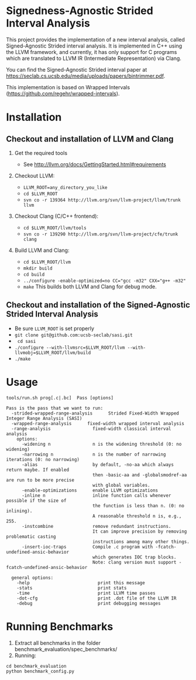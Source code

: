 # Signedness-Agnostic Strided Interval Analysis 

This project provides the implementation of a new interval analysis, called Signed-Agnostic Strided interval analysis. 
It is implemented in C++ using the LLVM framework, and currently, it has only support for C programs which are translated to LLVM IR (Intermediate Representation) via Clang.

You can find the Signed-Agnostic Strided interval paper at https://seclab.cs.ucsb.edu/media/uploads/papers/bintrimmer.pdf.

This implementation is based on Wrapped Intervals (https://github.com/regehr/wrapped-intervals).

# Installation 

## Checkout and installation of LLVM and Clang 

1. Get the required tools
   - See http://llvm.org/docs/GettingStarted.html#requirements

2. Checkout LLVM:
   - ```LLVM_ROOT=any_directory_you_like```
   - ```cd $LLVM_ROOT```
   - ```svn co -r 139364 http://llvm.org/svn/llvm-project/llvm/trunk llvm``` 

3. Checkout Clang (C/C++ frontend):
   - ```cd $LLVM_ROOT/llvm/tools```
   - ```svn co -r 139290 http://llvm.org/svn/llvm-project/cfe/trunk clang```

4. Build LLVM and Clang:

   - ```cd $LLVM_ROOT/llvm```
   - ```mkdir build``` 
   - ```cd build```
   - ```../configure -enable-optimized=no CC="gcc -m32" CXX="g++ -m32"```
   - ```make``` 
   This builds both LLVM and Clang for debug mode.

## Checkout and installation of the Signed-Agnostic Strided Interval Analysis 
- Be sure ```LLVM_ROOT``` is set properly
- ```git clone git@github.com:ucsb-seclab/sasi.git```
- ``` cd sasi```
- ```./configure --with-llvmsrc=$LLVM_ROOT/llvm --with-llvmobj=$LLVM_ROOT/llvm/build```
- ```./make```


# Usage 

```
tools/run.sh prog[.c|.bc]  Pass [options] 

Pass is the pass that we want to run: 
  -strided-wrapped-range-analysis      Strided Fixed-Width Wrapped Integer Range Analysis (SASI)	
  -wrapped-range-analysis      fixed-width wrapped interval analysis
  -range-analysis                fixed-width classical interval analysis
    options:
      -widening n                n is the widening threshold (0: no widening)
      -narrowing n               n is the number of narrowing iterations (0: no narrowing)
      -alias                     by default, -no-aa which always return maybe. If enabled 
                                 then -basic-aa and -globalsmodref-aa are run to be more precise
                                 with global variables.
      -enable-optimizations      enable LLVM optimizations
      -inline n                  inline function calls whenever possible if the size of 
                                 the function is less than n. (0: no inlining). 
                                 A reasonable threshold n is, e.g., 255.
      -instcombine               remove redundant instructions.
                                 It can improve precision by removing problematic casting 
                                 instructions among many other things.
      -insert-ioc-traps          Compile .c program with -fcatch-undefined-ansic-behavior 
                                 which generates IOC trap blocks.  
                                 Note: clang version must support -fcatch-undefined-ansic-behavior    
                       
  general options:
    -help                          print this message
    -stats                         print stats
    -time                          print LLVM time passes
    -dot-cfg                       print .dot file of the LLVM IR
    -debug                         print debugging messages
```

# Running Benchmarks
1. Extract all benchmarks in the folder benchmark_evaluation/spec_benchmarks/
2. Running:
```
cd benchmark_evaluation
python benchmark_config.py
```
